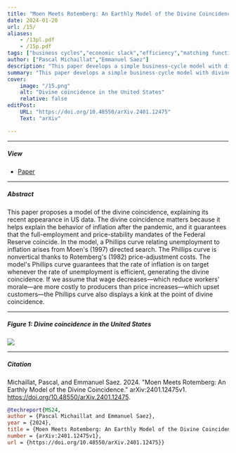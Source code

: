 ```yaml
---
title: "Moen Meets Rotemberg: An Earthly Model of the Divine Coincidence" 
date: 2024-01-20
url: /15/
aliases:
    - /13pl.pdf
    - /15p.pdf
tags: ["business cycles","economic slack","efficiency","matching function","monetary policy","optimal control","price rigidity","social psychology","stabilization policy","sufficient statistics","unemployment gap","wealth in the utility","Phillips curve"]
author: ["Pascal Michaillat","Emmanuel Saez"]
description: "This paper develops a simple business-cycle model with divine coincidence: inflation is on target when unemployment is efficient." 
summary: "This paper develops a simple business-cycle model with divine coincidence: inflation is on target when unemployment is efficient. The divine coincidence arises from directed search under a quadratic price-adjustment cost." 
cover:
    image: "/15.png"
    alt: "Divine coincidence in the United States"
    relative: false
editPost:
    URL: "https://doi.org/10.48550/arXiv.2401.12475"
    Text: "arXiv"

---
```


---

##### View

+ [Paper](/15.pdf)

---

##### Abstract
 
This paper proposes a model of the divine coincidence, explaining its recent appearance in US data. The divine coincidence matters because it helps explain the behavior of inflation after the pandemic, and it guarantees that the full-employment and price-stability mandates of the Federal Reserve coincide. In the model, a Phillips curve relating unemployment to inflation arises from Moen's (1997) directed search. The Phillips curve is nonvertical thanks to Rotemberg's (1982) price-adjustment costs. The model's Phillips curve guarantees that the rate of inflation is on target whenever the rate of unemployment is efficient, generating the divine coincidence. If we assume that wage decreases—which reduce workers' morale—are more costly to producers than price increases—which upset customers—the Phillips curve also displays a kink at the point of divine coincidence.

---

##### Figure 1:  Divine coincidence in the United States

![](/15.png)

---

##### Citation

Michaillat, Pascal, and Emmanuel Saez. 2024. "Moen Meets Rotemberg: An Earthly Model of the Divine Coincidence." arXiv:2401.12475v1. https://doi.org/10.48550/arXiv.2401.12475.

```BibTeX
@techreport{MS24,
author = {Pascal Michaillat and Emmanuel Saez},
year = {2024},
title = {Moen Meets Rotemberg: An Earthly Model of the Divine Coincidence},
number = {arXiv:2401.12475v1},
url = {https://doi.org/10.48550/arXiv.2401.12475}}
```